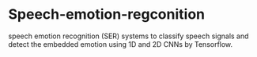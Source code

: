 # Speech-emotion-regconition
speech emotion recognition (SER) systems to classify speech signals and detect the embedded emotion using 1D and 2D CNNs by Tensorflow.
